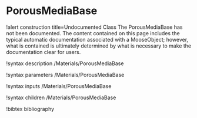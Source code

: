 <!-- MOOSE Documentation Stub: Remove this when content is added. -->

# PorousMediaBase

!alert construction title=Undocumented Class
The PorousMediaBase has not been documented. The content contained on this page includes the
typical automatic documentation associated with a MooseObject; however, what is contained is
ultimately determined by what is necessary to make the documentation clear for users.

!syntax description /Materials/PorousMediaBase

!syntax parameters /Materials/PorousMediaBase

!syntax inputs /Materials/PorousMediaBase

!syntax children /Materials/PorousMediaBase

!bibtex bibliography
